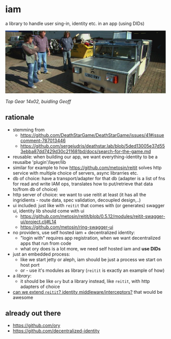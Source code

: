 # iam
a library to handle user sing-in, identity etc. in an app (using DIDs)

<a href="https://github.com/DeathStarGame/DeathStarGame/issues/41#issuecomment-787430993">
<img width="512px" src="./docs/geoff.jpg"></img></a>

*Top Gear 14x02, buidling Geoff*

## rationale

- stemming from 
  - https://github.com/DeathStarGame/DeathStarGame/issues/41#issuecomment-787013446
  - https://github.com/sergeiudris/deathstar.lab/blob/5ded13005e37d553ebba87dd7429d30c211681bd/docs/search-for-the-game.md
- reusable: when building our app, we want everything-identity to be a reusalbe 'plugin'/layer/lib
- similar for example to how https://github.com/metosin/reitit solves http service with multiple choice of servers, async librarries etc.
- db of choice: have a transport/adapter for that db (adapter is a list of fns for read and write IAM ops, translates how to put/retrieve that data to/from db of choice)
- http server of choice: we want to use reitit at least (it has all the ingridients - route data, spec validation, decoupled design,..)
- ui included: just like with `reitit` that comes with (or generates) swagger ui, identity lib should come with ui
  - https://github.com/metosin/reitit/blob/0.5.12/modules/reitit-swagger-ui/project.clj#L14
  - https://github.com/metosin/ring-swagger-ui
- no providers, use self hosted iam + decentralized identity:
  - "login with" requires app registration, when we want decentralized apps that run from code
  - what ory does is a lot more, we need self hosted iam and **use DIDs**
- just an embedded process: 
  - like we start jetty or aleph, iam should be just a process we start on host port
  - or - use it's modules as library (`reitit` is exactly an example of how)
- a *library*:
  - it should be like `ory` but a library instead, like `reitit`, with http adapters of choice
- <ins>can we extend `reitit`? identity middleware/interceptors?</ins> that would be awesome

## already out there

- https://github.com/ory
- https://github.com/decentralized-identity
